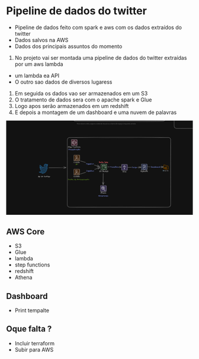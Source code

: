 # **Pipeline de dados do twitter**

- Pipeline de dados feito com spark e aws com os dados extraídos do twitter
- Dados salvos na AWS
- Dados dos principais assuntos do momento

1. No projeto vai ser montada uma pipeline de dados do twitter extraídas por um aws lambda

- um lambda ea API
- O outro sao dados de diversos lugaress

1. Em seguida os dados vao ser armazenados em um S3
2. O tratamento de dados sera com o apache spark e Glue
3. Logo apos serão armazenados em um redshift
4. E depois a montagem de um dashboard e uma nuvem de palavras

![Alt text](Mapping/Diagrama.png)

## AWS Core

- S3
- Glue
- lambda
- step functions
- redshift
- Athena

## Dashboard

- Print tempalte

## Oque falta ?

- Incluir terraform
- Subir para AWS
